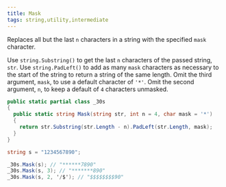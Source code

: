 ```yaml
---
title: Mask
tags: string,utility,intermediate
---
```


Replaces all but the last `n` characters in a string with the specified `mask` character.

Use `string.Substring()` to get the last `n` characters of the passed string, `str`.
Use `string.PadLeft()` to add as many `mask` characters as necessary to the start of the string to return a string of the same length.
Omit the third argument, `mask`, to use a default character of `'*'`.
Omit the second argument, `n`, to keep a default of `4` characters unmasked.

```csharp
public static partial class _30s 
{
  public static string Mask(string str, int n = 4, char mask = '*') 
  {
    return str.Substring(str.Length - n).PadLeft(str.Length, mask);
  }
}
```

```csharp
string s = "1234567890";

_30s.Mask(s); // "******7890"
_30s.Mask(s, 3); // "*******890"
_30s.Mask(s, 2, '/$'); // "$$$$$$$$90"
```
